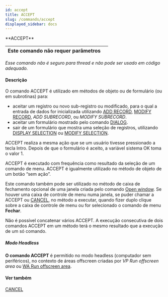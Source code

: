 ```yaml
---
id: accept
title: ACCEPT
slug: /commands/accept
displayed_sidebar: docs
---
```


<!--REF #_command_.ACCEPT.Syntax-->**ACCEPT**<!-- END REF-->
<!--REF #_command_.ACCEPT.Params-->
| Este comando não requer parâmetros |  |
| --- | --- |

<!-- END REF-->

*Esse comando não é seguro para thread e não pode ser usado em código adequado.*


#### Descrição 

<!--REF #_command_.ACCEPT.Summary-->O comando ACCEPT é utilizado em métodos de objeto ou de formulário (ou em subrotinas) para:

* aceitar um registro ou novo sub-registro ou modificado, para o qual a entrada de dados for inicializada utilizando [ADD RECORD](add-record.md "ADD RECORD"), [MODIFY RECORD](modify-record.md "MODIFY RECORD"), *ADD SUBRECORD*, ou *MODIFY SUBRECORD*.<!-- END REF-->
* aceitar um formulário mostrado pelo comando [DIALOG](../commands/dialog.md "DIALOG").
* sair de um formulário que mostra uma seleção de registros, utilizando [DISPLAY SELECTION](display-selection.md "DISPLAY SELECTION") ou [MODIFY SELECTION](modify-selection.md "MODIFY SELECTION").

ACCEPT realiza a mesma ação que se um usuário tivesse pressionado a tecla Intro. Depois de que o formulário é aceito, a variável sistema OK toma o valor 1.

ACCEPT é executado com frequência como resultado da seleção de um comando de menu. ACCEPT é igualmente utilizado no método de objeto de um botão “sem ação”.

Este comando também pode ser utilizado no método de caixa de fechamento opcional de uma janela criada pelo comando [Open window](open-window.md "Open window"). Se houver uma caixa de controle de menu numa janela, se puder chamar a ACCEPT ou [CANCEL](cancel.md "CANCEL"), no método a executar, quando fizer duplo clique sobre a caixa de controle de menu ou for selecionado o comando de menu **Fechar**.

Não é possível concatenar vários ACCEPT. A execução consecutiva de dois comandos ACCEPT em um método terá o mesmo resultado que a execução de um só comando. 

##### Modo Headless 

**O comando ACCEPT** é permitido no modo headless (computador sem periféricos), no contexto de áreas offscreen criadas por *VP Run offscreen area* ou [WA Run offscreen area](wa-run-offscreen-area.md). 

#### Ver também 

[CANCEL](cancel.md)  